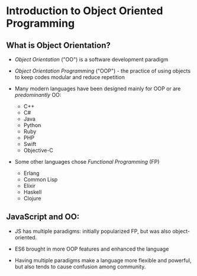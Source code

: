 # Introduction to Object Oriented Programming

## What is Object Orientation?
* *Object Orientation* ("OO") is a software development paradigm

* *Object Orientation Programming* ("OOP") - the practice of using objects to keep codes modular and reduce repetition

* Many modern languages have been designed mainly for OOP or are *predominantly* OO:
  * C++
  * C#
  * Java
  * Python
  * Ruby
  * PHP
  * Swift
  * Objective-C

* Some other languages chose *Functional Programming* (FP)
  * Erlang
  * Common Lisp
  * Elixir
  * Haskell
  * Clojure

## JavaScript and OO:
* JS has multiple paradigms: initially popularized FP, but was also object-oriented.

* ES6 brought in more OOP features and enhanced the language

* Having multiple paradigms make a language more flexible and powerful, but also tends to cause confusion among community.